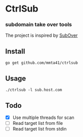 # CtrlSub 

### subdomain take over tools


The project is inspired by [SubOver](https://github.com/Ice3man543/SubOver)



## Install
```
go get github.com/mmta41/ctrlsub
```


## Usage
```
./ctrlsub -l sub.host.com
```


## Todo
- [X] Use multiple threads for scan
- [ ] Read target list from file
- [ ] Read target list from stdin 